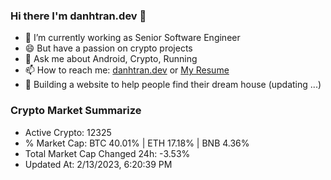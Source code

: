 ### Hi there I'm danhtran.dev 👋

- 🔭 I’m currently working as Senior Software Engineer
- 😄 But have a passion on crypto projects
- 💬 Ask me about Android, Crypto, Running 
- 📫 How to reach me: <a href="https://danhtran.dev" target="_blank">danhtran.dev</a> or <a href="Dan-Resume.pdf" target="_blank">My Resume</a>
- 🌱 Building a website to help people find their dream house (updating ...)

### Crypto Market Summarize
- Active Crypto: 12325
- % Market Cap: BTC 40.01% | ETH 17.18% | BNB 4.36%
- Total Market Cap Changed 24h: -3.53%
- Updated At: 2/13/2023, 6:20:39 PM
